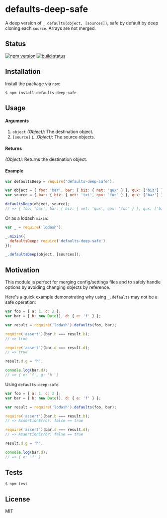 # defaults-deep-safe

A deep version of `_.defaults(object, [sources])`, safe by default by deep cloning each `source`. Arrays are not merged.

## Status

[![npm version][npm-image]][npm-url]
[![build status][travis-image]][travis-url]

## Installation

Install the package via `npm`:

```
$ npm install defaults-deep-safe
```

## Usage

#### Arguments
1. `object` *(Object)*: The destination object.
2. `[source]` *(...Object)*: The source objects.

#### Returns
*(Object)*: Returns the destination object.

#### Example
```js
var defaultsDeep = require('defaults-deep-safe');

var object = { foo: 'bar', bar: { biz: { net: 'qux' } }, qux: ['biz'] };
var source = { bar: { biz: { net: 'txi', qox: 'fuc' } }, qux: ['baz'] };

defaultsDeep(object, source);
// => { foo: 'bar', bar: { biz: { net: 'qux', qox: 'fuc' } }, qux: ['biz'] }
```

Or as a lodash `mixin`:

```js
var _ = require('lodash');

_.mixin({
  defaultsDeep: require('defaults-deep-safe')
});

_.defaultsDeep(object, [sources]);
```

## Motivation

This module is perfect for merging config/settings files and to safely handle options by avoiding changing objects by reference.

Here's a quick example demonstrating why using `_.defaults` may not be a safe operation:

```js
var foo = { a: 1, c: 2 };
var bar = { b: new Date(), d: { e: 'f' } };

var result = require('lodash').defaults(foo, bar);

require('assert')(bar.b === result.b);
// => true

require('assert')(bar.d === result.d);
// => true

result.d.g = 'h';

console.log(bar.d);
// => { e: 'f', g: 'h' }
```

Using `defaults-deep-safe`:

```js
var foo = { a: 1, c: 2 };
var bar = { b: new Date(), d: { e: 'f' } };

var result = require('lodash').defaults(foo, bar);

require('assert')(bar.b === result.b);
// => AssertionError: false == true

require('assert')(bar.d === result.d);
// => AssertionError: false == true

result.d.g = 'h';

console.log(bar.d);
// => { e: 'f' }
```

## Tests

```
$ npm test
```

## License

MIT

[npm-image]: https://img.shields.io/npm/v/defaults-deep-safe.svg
[npm-url]: https://npmjs.org/package/defaults-deep-safe
[travis-image]: https://travis-ci.org/seegno/defaults-deep-safe.svg
[travis-url]: https://travis-ci.org/seegno/defaults-deep-safe
